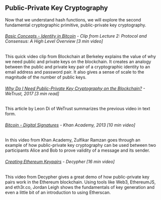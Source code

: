 ## Public-Private Key Cryptography

Now that we understand hash functions, we will explore the second fundamental cryptographic primitive, public-private key cryptography.

###### [Basic Concepts - Identity in Bitcoin](https://www.youtube.com/embed/fgSvXFZ1GuU?start=1005&end=1187&version=3) - Clip from Lecture 2: Protocol and Consensus: A High Level Overview \[3 min video\]

This quick video clip from Blockchain at Berkeley explains the value of why we need public and private keys on the blockchain.  It creates an analogy between the public and private key pair of a cryptographic identity to an email address and password pair.  It also gives a sense of scale to the magnitude of the number of public keys.

###### [Why Do I Need Public-Private Key Cryptography on the Blockchain?](https://blog.wetrust.io/why-do-i-need-a-public-and-private-key-on-the-blockchain-c2ea74a69e76) - WeTrust, 2017 \[3 min read\]

This article by Leon Di of WeTrust summarizes the previous video in text form.

###### [Bitcoin - Digital Signatures](https://www.youtube.com/watch?v=Aq3a-_O2NcI&feature=youtu.be) - Khan Academy, 2013 \[10 min video\]

In this video from Khan Academy, Zulfikar Ramzan goes through an example of how public-private key cryptography can be used between two participants Alice and Bob to prove validity of a message and its sender.

###### [Creating Ethereum Keypairs](http://decypher.tv/series/ethereum-development/video/2) - Decypher \[16 min video\]

This video from Decypher gives a great demo of how public-private key pairs work in the Ethereum blockchain.  Using tools like Web3, EthereumJS, and eth3r.co, Jordan Leigh shows the fundamentals of key generation and even a little bit of an introduction to using Etherscan.

